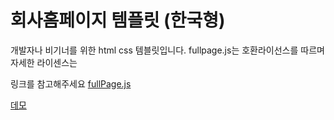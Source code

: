 # 회사홈페이지 템플릿 (한국형)
개발자나 비기너를 위한 html css 템블릿입니다. fullpage.js는 호환라이선스를 따르며 자세한 라이센스는 

링크를 참고해주세요 [fullPage.js](https://github.com/alvarotrigo/fullPage.js/blob/master/lang/korean/README.md)


[데모](https://template01-ebon.vercel.app/)
